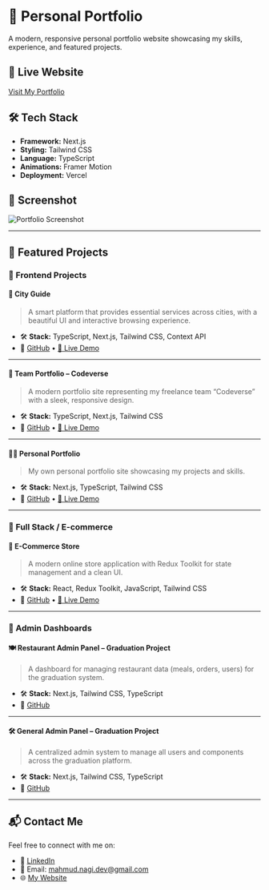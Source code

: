 # 💼 Personal Portfolio

A modern, responsive personal portfolio website showcasing my skills, experience, and featured projects.

## 🔗 Live Website
[Visit My Portfolio](https://mahmudnagiportfolio.vercel.app/)

## 🛠️ Tech Stack

- **Framework:** Next.js
- **Styling:** Tailwind CSS
- **Language:** TypeScript
- **Animations:** Framer Motion
- **Deployment:** Vercel

## 📸 Screenshot

![Portfolio Screenshot](https://i.imgur.com/N2rZ5bO.png) <!-- يمكنك استبدال هذا الرابط بصورة مباشرة من موقعك إذا أردت -->

---

## 📌 Featured Projects

### 🔷 Frontend Projects

#### 🌆 City Guide  
> A smart platform that provides essential services across cities, with a beautiful UI and interactive browsing experience.

- 🛠️ **Stack:** TypeScript, Next.js, Tailwind CSS, Context API  
- 🔗 [GitHub](https://github.com/MahmudAlzhrawy/graduation-project) • [🚀 Live Demo](https://graduation-project-nu-rosy.vercel.app)

---

#### 👥 Team Portfolio – Codeverse  
> A modern portfolio site representing my freelance team “Codeverse” with a sleek, responsive design.

- 🛠️ **Stack:** TypeScript, Next.js, Tailwind CSS  
- 🔗 [GitHub](https://github.com/MahmudAlzhrawy/team_portfolio) • [🚀 Live Demo](https://team-portfolio-mauve.vercel.app/)

---

#### 🧑‍💼 Personal Portfolio  
> My own personal portfolio site showcasing my projects and skills.

- 🛠️ **Stack:** Next.js, TypeScript, Tailwind CSS  
- 🔗 [GitHub](https://github.com/MahmudAlzhrawy/Portfolio_v1) • [🚀 Live Demo](https://mahmudnagiportfolio.vercel.app/)

---

### 🔺 Full Stack / E-commerce

#### 🛒 E-Commerce Store  
> A modern online store application with Redux Toolkit for state management and a clean UI.

- 🛠️ **Stack:** React, Redux Toolkit, JavaScript, Tailwind CSS  
- 🔗 [GitHub](https://github.com/MahmudAlzhrawy/E-commerce-react) • [🚀 Live Demo](https://e-commerce-react-5ced2.web.app/)

---

### 🔶 Admin Dashboards

#### 🍽️ Restaurant Admin Panel – Graduation Project  
> A dashboard for managing restaurant data (meals, orders, users) for the graduation system.

- 🛠️ **Stack:** Next.js, Tailwind CSS, TypeScript  
- 🔗 [GitHub](https://github.com/MahmudAlzhrawy/graduation_restaurant_admin)

---

#### 🛠️ General Admin Panel – Graduation Project  
> A centralized admin system to manage all users and components across the graduation platform.

- 🛠️ **Stack:** Next.js, Tailwind CSS, TypeScript  
- 🔗 [GitHub](https://github.com/MahmudAlzhrawy/general-admin)

---

## 📬 Contact Me

Feel free to connect with me on:

- 💼 [LinkedIn](https://www.linkedin.com/in/mahmud-alzhrawy)
- 📧 Email: mahmud.nagi.dev@gmail.com
- 🌐 [My Website](https://mahmudnagiportfolio.vercel.app/)


